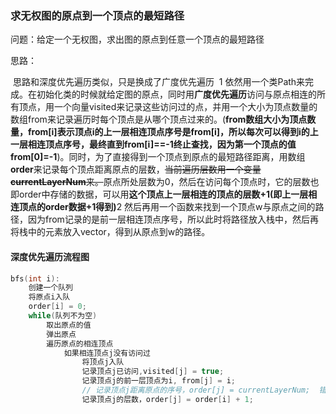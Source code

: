 ### 求无权图的原点到一个顶点的最短路径

问题：给定一个无权图，求出图的原点到任意一个顶点的最短路径

思路：

​		思路和深度优先遍历类似，只是换成了广度优先遍历
​		1 依然用一个类Path来完成。在初始化类的时候就给定图的原点，同时用**广度优先遍历**访问与原点相连的所有顶点，用一个向量visited来记录这些访问过的点，并用一个大小为顶点数量的数组from来记录遍历时每个顶点是从哪个顶点过来的。(**from数组大小为顶点数量，from[i]表示顶点i的上一层相连顶点序号是from[i]，所以每次可以得到i的上一层相连顶点序号，最终直到from[i]==-1终止查找，因为第一个顶点的值from[0]=-1**)。同时，为了直接得到一个顶点到原点的最短路径距离，用数组**order**来记录每个顶点距离原点的层数，~~当前遍历层数用一个变量**currentLayerNum**来。~~原点所处层数为0，然后在访问每个顶点时，它的层数也即order中存储的数据，可以用**这个顶点上一层相连的顶点的层数+1(即上一层相连顶点的order数据+1得到)**
​		2 然后再用一个函数来找到一个顶点w与原点之间的路径，因为from记录的是前一层相连顶点序号，所以此时将路径放入栈中，然后再将栈中的元素放入vector，得到从原点到w的路径。

#### 深度优先遍历流程图

~~~c++
bfs(int i):
    创建一个队列
    将原点i入队
    order[i] = 0;
    while(队列不为空)
        取出原点的值
        弹出原点
        遍历原点的相连顶点
            如果相连顶点j没有访问过
                将顶点j入队
                记录顶点j已访问,visited[j] = true;
                记录顶点j的前一层顶点为i, from[j] = i;
                // 记录顶点j距离原点的序号，order[j] = currentLayerNum;  错误
        		记录顶点j的层数，order[j] = order[i] + 1;
~~~